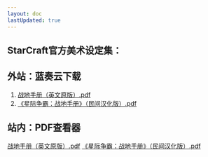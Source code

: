 ```yaml
---
layout: doc
lastUpdated: true
---
```


## StarCraft官方美术设定集：

## 外站：蓝奏云下载
1. [战地手册（英文原版）.pdf](https://wwuo.lanzoue.com/i7kKs2b6oqfa)
2. [《星际争霸：战地手册》（民间汉化版）.pdf](https://wwuo.lanzoue.com/iDhH42b6orne)

## 站内：PDF查看器
[战地手册（英文原版）.pdf](https://hog-starwatch.github.io/pdfviewer.html?pdf=https://hog-starwatch.github.io/StarCraft/战地手册（英文原版）.pdf)
[《星际争霸：战地手册》（民间汉化版）.pdf](https://hog-starwatch.github.io/pdfviewer.html?pdf=https://hog-starwatch.github.io/StarCraft/《星际争霸：战地手册》（民间汉化版）.pdf)